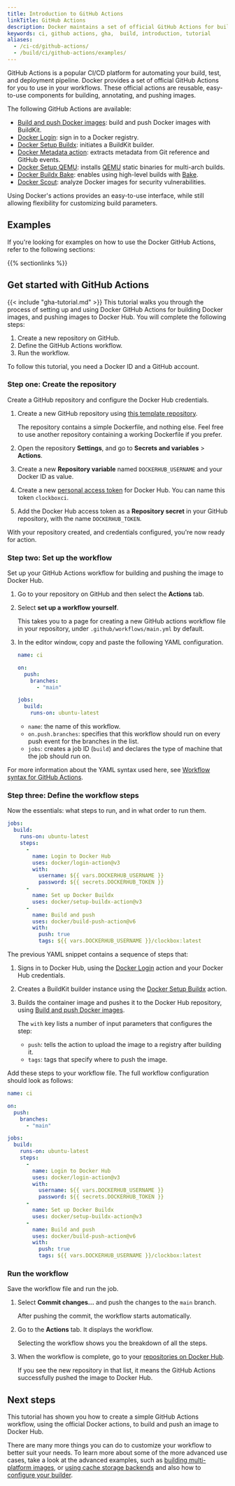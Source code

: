 ```yaml
---
title: Introduction to GitHub Actions
linkTitle: GitHub Actions
description: Docker maintains a set of official GitHub Actions for building Docker images.
keywords: ci, github actions, gha,  build, introduction, tutorial
aliases:
  - /ci-cd/github-actions/
  - /build/ci/github-actions/examples/
---
```


GitHub Actions is a popular CI/CD platform for automating your build, test, and
deployment pipeline. Docker provides a set of official GitHub Actions for you to
use in your workflows. These official actions are reusable, easy-to-use
components for building, annotating, and pushing images.

The following GitHub Actions are available:

- [Build and push Docker images](https://github.com/marketplace/actions/build-and-push-docker-images):
  build and push Docker images with BuildKit.
- [Docker Login](https://github.com/marketplace/actions/docker-login):
  sign in to a Docker registry.
- [Docker Setup Buildx](https://github.com/marketplace/actions/docker-setup-buildx):
  initiates a BuildKit builder.
- [Docker Metadata action](https://github.com/marketplace/actions/docker-metadata-action):
  extracts metadata from Git reference and GitHub events.
- [Docker Setup QEMU](https://github.com/marketplace/actions/docker-setup-qemu):
  installs [QEMU](https://github.com/qemu/qemu) static binaries for multi-arch
  builds.
- [Docker Buildx Bake](https://github.com/marketplace/actions/docker-buildx-bake):
  enables using high-level builds with [Bake](../../bake/).
- [Docker Scout](https://github.com/docker/scout-action):
  analyze Docker images for security vulnerabilities.

Using Docker's actions provides an easy-to-use interface, while still allowing
flexibility for customizing build parameters.

## Examples

If you're looking for examples on how to use the Docker GitHub Actions,
refer to the following sections:

{{% sectionlinks %}}

## Get started with GitHub Actions

{{< include "gha-tutorial.md" >}}
This tutorial walks you through the process of setting up and using Docker GitHub
Actions for building Docker images, and pushing images to Docker Hub. You will
complete the following steps:

1. Create a new repository on GitHub.
2. Define the GitHub Actions workflow.
3. Run the workflow.

To follow this tutorial, you need a Docker ID and a GitHub account.

### Step one: Create the repository

Create a GitHub repository and configure the Docker Hub credentials.

1. Create a new GitHub repository using
   [this template repository](https://github.com/dvdksn/clockbox/generate).

   The repository contains a simple Dockerfile, and nothing else. Feel free to
   use another repository containing a working Dockerfile if you prefer.

2. Open the repository **Settings**, and go to **Secrets and variables** > **Actions**.

3. Create a new **Repository variable** named `DOCKERHUB_USERNAME` and your Docker ID as value.

4. Create a new
   [personal access token](../../../manuals/security/for-developers/access-tokens/index.md#create-an-access-token)
   for Docker Hub. You can name this token `clockboxci`.

5. Add the Docker Hub access token as a **Repository secret** in your GitHub repository, with the name
   `DOCKERHUB_TOKEN`.

With your repository created, and credentials configured, you're now ready for
action.

### Step two: Set up the workflow

Set up your GitHub Actions workflow for building and pushing the image to Docker
Hub.

1. Go to your repository on GitHub and then select the **Actions** tab.
2. Select **set up a workflow yourself**.

   This takes you to a page for creating a new GitHub actions workflow file in
   your repository, under `.github/workflows/main.yml` by default.

3. In the editor window, copy and paste the following YAML configuration.

   ```yaml
   name: ci

   on:
     push:
       branches:
         - "main"

   jobs:
     build:
       runs-on: ubuntu-latest
   ```

   - `name`: the name of this workflow.
   - `on.push.branches`: specifies that this workflow should run on every push
     event for the branches in the list.
   - `jobs`: creates a job ID (`build`) and declares the type of machine that
     the job should run on.

For more information about the YAML syntax used here, see
[Workflow syntax for GitHub Actions](https://docs.github.com/en/actions/using-workflows/workflow-syntax-for-github-actions).

### Step three: Define the workflow steps

Now the essentials: what steps to run, and in what order to run them.

```yaml
jobs:
  build:
    runs-on: ubuntu-latest
    steps:
      -
        name: Login to Docker Hub
        uses: docker/login-action@v3
        with:
          username: ${{ vars.DOCKERHUB_USERNAME }}
          password: ${{ secrets.DOCKERHUB_TOKEN }}
      -
        name: Set up Docker Buildx
        uses: docker/setup-buildx-action@v3
      -
        name: Build and push
        uses: docker/build-push-action@v6
        with:
          push: true
          tags: ${{ vars.DOCKERHUB_USERNAME }}/clockbox:latest
```

The previous YAML snippet contains a sequence of steps that:

1. Signs in to Docker Hub, using the
   [Docker Login](https://github.com/marketplace/actions/docker-login) action and your Docker Hub credentials.
2. Creates a BuildKit builder instance using the
   [Docker Setup Buildx](https://github.com/marketplace/actions/docker-setup-buildx) action.
3. Builds the container image and pushes it to the Docker Hub repository, using
   [Build and push Docker images](https://github.com/marketplace/actions/build-and-push-docker-images).

   The `with` key lists a number of input parameters that configures the step:

   - `push`: tells the action to upload the image to a registry after building
     it.
   - `tags`: tags that specify where to push the image.

Add these steps to your workflow file. The full workflow configuration should
look as follows:


```yaml
name: ci

on:
  push:
    branches:
      - "main"

jobs:
  build:
    runs-on: ubuntu-latest
    steps:
      -
        name: Login to Docker Hub
        uses: docker/login-action@v3
        with:
          username: ${{ vars.DOCKERHUB_USERNAME }}
          password: ${{ secrets.DOCKERHUB_TOKEN }}
      -
        name: Set up Docker Buildx
        uses: docker/setup-buildx-action@v3
      -
        name: Build and push
        uses: docker/build-push-action@v6
        with:
          push: true
          tags: ${{ vars.DOCKERHUB_USERNAME }}/clockbox:latest
```

### Run the workflow

Save the workflow file and run the job.

1. Select **Commit changes...** and push the changes to the `main` branch.

   After pushing the commit, the workflow starts automatically.

2. Go to the **Actions** tab. It displays the workflow.

   Selecting the workflow shows you the breakdown of all the steps.

3. When the workflow is complete, go to your
   [repositories on Docker Hub](https://hub.docker.com/repositories).

   If you see the new repository in that list, it means the GitHub Actions
   successfully pushed the image to Docker Hub.

## Next steps

This tutorial has shown you how to create a simple GitHub Actions workflow,
using the official Docker actions, to build and push an image to Docker Hub.

There are many more things you can do to customize your workflow to better suit
your needs. To learn more about some of the more advanced use cases, take a look
at the advanced examples, such as [building multi-platform images](multi-platform.md),
or [using cache storage backends](cache.md) and also how to [configure your builder](configure-builder.md).
